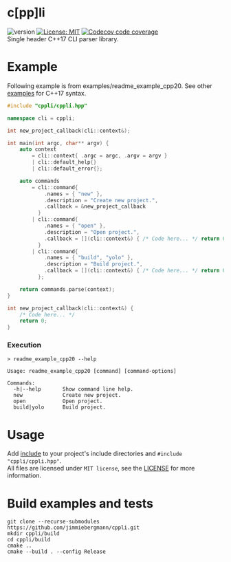# c[pp]li
![version](https://img.shields.io/badge/Version-v0.1.0-blue) [![License: MIT](https://img.shields.io/badge/License-MIT-brightgreen.svg)](https://github.com/jimmiebergmann/cppli/blob/master/LICENSE) [![Codecov code coverage](https://img.shields.io/codecov/c/github/jimmiebergmann/cppli/master?label=Codecov&logo=Codecov)](https://codecov.io/gh/jimmiebergmann/cppli)  
Single header C++17 CLI parser library.

# Example
Following example is from examples/readme_example_cpp20. See other [examples](https://github.com/jimmiebergmann/cppli/blob/master/examples) for C++17 syntax.
```cpp
#include "cppli/cppli.hpp"

namespace cli = cppli;

int new_project_callback(cli::context&);

int main(int argc, char** argv) {
    auto context
        = cli::context{ .argc = argc, .argv = argv }
        | cli::default_help{}
        | cli::default_error{};

    auto commands
        = cli::command{
            .names = { "new" },
            .description = "Create new project.",
            .callback = &new_project_callback
          }
        | cli::command{
            .names = { "open" },
            .description = "Open project.",
            .callback = [](cli::context&) { /* Code here... */ return 0; }
          }
        | cli::command{
            .names = { "build", "yolo" },
            .description = "Build project.",
            .callback = [](cli::context&) { /* Code here... */ return 0; }
          };

    return commands.parse(context);
}

int new_project_callback(cli::context&) {
    /* Code here... */
    return 0;
}
```
### Execution
```
> readme_example_cpp20 --help
```
```
Usage: readme_example_cpp20 [command] [command-options]

Commands:
  -h|--help       Show command line help.
  new             Create new project.
  open            Open project.
  build|yolo      Build project.
```

# Usage
Add [include](https://github.com/jimmiebergmann/cppli/blob/master/include) to your project's include directories and `#include "cppli/cppli.hpp"`.  
All files are licensed under `MIT license`, see the [LICENSE](https://github.com/jimmiebergmann/cppli/blob/master/LICENSE) for more information.

# Build examples and tests
```
git clone --recurse-submodules https://github.com/jimmiebergmann/cppli.git
mkdir cppli/build
cd cppli/build
cmake ..
cmake --build . --config Release
```